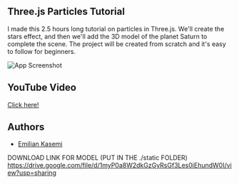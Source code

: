
## Three.js Particles Tutorial

I made this 2.5 hours long tutorial on particles in Three.js. We'll create the stars effect, and then we'll add the 3D model of the planet Saturn to complete the scene.
The project will be created from scratch and it's easy to follow for beginners. 




![App Screenshot](https://res.cloudinary.com/dqiyjy9ye/image/upload/v1668812920/random/saturn_nmf8hu.png)


## YouTube Video

[Click here!](https://youtu.be/_RASm_aOfrE)

## Authors

- [Emilian Kasemi](https://www.github.com/theringsofsaturn)

DOWNLOAD LINK FOR MODEL (PUT IN THE ./static FOLDER) https://drive.google.com/file/d/1myP0a8W2dkGzGyRsGf3Les0iEhundW0I/view?usp=sharing 
